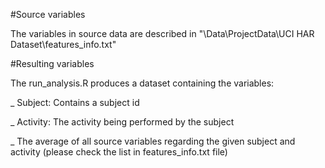 #Source variables

The variables in source data are described in "\Data\ProjectData\UCI HAR Dataset\features_info.txt"



#Resulting variables

The run_analysis.R produces a dataset containing the variables:

_ Subject: Contains a subject id

_ Activity: The activity being performed by the subject

_ The average of all source variables regarding the given subject and activity (please check the list in features_info.txt file)